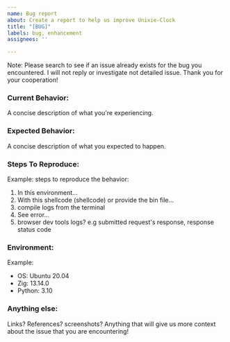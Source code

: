 ```yaml
---
name: Bug report
about: Create a report to help us improve Unixie-Clock
title: "[BUG]"
labels: bug, enhancement
assignees: ''

---
```



Note: Please search to see if an issue already exists for the bug you encountered. I will not reply or investigate not detailed issue. 
Thank you for your cooperation! 


### Current Behavior:
 A concise description of what you're experiencing. 

### Expected Behavior:
A concise description of what you expected to happen.

### Steps To Reproduce:

Example: steps to reproduce the behavior:
1. In this environment...
2. With this shellcode (shellcode) or provide the bin file...
3. compile logs from the terminal 
4. See error...
5. browser dev tools logs? e.g submitted request's response, response status code 

### Environment:

Example:
- OS: Ubuntu 20.04
- Zig: 13.14.0
- Python: 3.10


### Anything else:

Links? References? screenshots? Anything that will give us more context about the issue that you are encountering!
